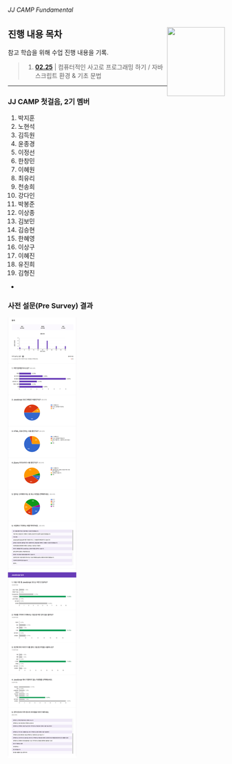 ###### JJ CAMP Fundamental

<img src="https://cdn.rawgit.com/yamoo9/FDS/3rd_FDS/ASSETS/table-of-contents.png" alt="" align="right" width="134" height="160">

## 진행 내용 목차

참고 학습을 위해 수업 진행 내용을 기록.

> 1. __[02.25](./LOG/0225.md)__ | 컴퓨터적인 사고로 프로그래밍 하기 / 자바스크립트 환경 & 기초 문법

---

### JJ CAMP 첫걸음, 2기 멤버

1. 박지훈
1. 노현석
1. 김득원
1. 윤종경
1. 이정선
1. 한창민
1. 이혜원
1. 최유리
1. 천송희
1. 강다인
1. 박봉준
1. 이상종
1. 김보민
1. 김승현
1. 한혜영
1. 이상구
1. 이혜진
1. 유진희
1. 김형진

-

### 사전 설문(Pre Survey) 결과

![](../ASSETS/pre-survey-20170225.jpg)